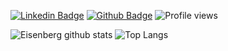
[![Linkedin Badge](https://img.shields.io/badge/-aizi-0072b1?style=flat&logo=Linkedin&logoColor=white&link=https://www.linkedin.com/in/andrespedes12/)](https://www.linkedin.com/in/aizi/)
[![Github Badge](https://img.shields.io/badge/-nightriddler-grey?style=flat&logo=github&logoColor=white&link=https://github.com/nightriddler/)](https://www.github.com/nightriddler/)
![Profile views](https://gpvc.arturio.dev/nightriddler)

![Eisenberg github stats](https://github-readme-stats.vercel.app/api?username=nightriddler&show_icons=true&theme=dracula)
![Top Langs](https://github-readme-stats.vercel.app/api/top-langs/?username=nightriddler&layout=compact&theme=dracula)

